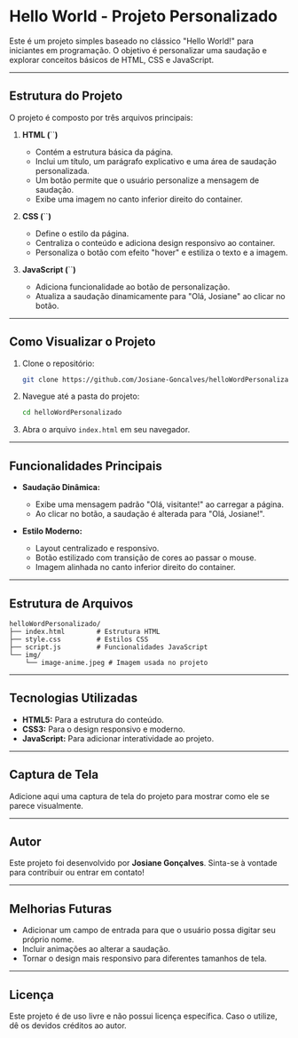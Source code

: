# Hello World - Projeto Personalizado

Este é um projeto simples baseado no clássico "Hello World!" para iniciantes em programação. O objetivo é personalizar uma saudação e explorar conceitos básicos de HTML, CSS e JavaScript.

---

## Estrutura do Projeto

O projeto é composto por três arquivos principais:

1. **HTML (**``**)**

   - Contém a estrutura básica da página.
   - Inclui um título, um parágrafo explicativo e uma área de saudação personalizada.
   - Um botão permite que o usuário personalize a mensagem de saudação.
   - Exibe uma imagem no canto inferior direito do container.

2. **CSS (**``**)**

   - Define o estilo da página.
   - Centraliza o conteúdo e adiciona design responsivo ao container.
   - Personaliza o botão com efeito "hover" e estiliza o texto e a imagem.

3. **JavaScript (**``**)**

   - Adiciona funcionalidade ao botão de personalização.
   - Atualiza a saudação dinamicamente para "Olá, Josiane" ao clicar no botão.

---

## Como Visualizar o Projeto

1. Clone o repositório:

   ```bash
   git clone https://github.com/Josiane-Goncalves/helloWordPersonalizado.git
   ```

2. Navegue até a pasta do projeto:

   ```bash
   cd helloWordPersonalizado
   ```

3. Abra o arquivo `index.html` em seu navegador.

---

## Funcionalidades Principais

- **Saudação Dinâmica:**

  - Exibe uma mensagem padrão "Olá, visitante!" ao carregar a página.
  - Ao clicar no botão, a saudação é alterada para "Olá, Josiane!".

- **Estilo Moderno:**

  - Layout centralizado e responsivo.
  - Botão estilizado com transição de cores ao passar o mouse.
  - Imagem alinhada no canto inferior direito do container.

---

## Estrutura de Arquivos

```
helloWordPersonalizado/
├── index.html        # Estrutura HTML
├── style.css         # Estilos CSS
├── script.js         # Funcionalidades JavaScript
└── img/
    └── image-anime.jpeg # Imagem usada no projeto
```

---

## Tecnologias Utilizadas

- **HTML5:** Para a estrutura do conteúdo.
- **CSS3:** Para o design responsivo e moderno.
- **JavaScript:** Para adicionar interatividade ao projeto.

---

## Captura de Tela

Adicione aqui uma captura de tela do projeto para mostrar como ele se parece visualmente.

---

## Autor

Este projeto foi desenvolvido por **Josiane Gonçalves**. Sinta-se à vontade para contribuir ou entrar em contato!

---

## Melhorias Futuras

- Adicionar um campo de entrada para que o usuário possa digitar seu próprio nome.
- Incluir animações ao alterar a saudação.
- Tornar o design mais responsivo para diferentes tamanhos de tela.

---

## Licença

Este projeto é de uso livre e não possui licença específica. Caso o utilize, dê os devidos créditos ao autor.


